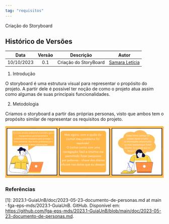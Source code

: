 ```yaml
---
tag: "requisitos"
---
```

Criação do Storyboard

## Histórico de Versões


| Data       | Versão | Descrição                      | Autor             |
| :--------: | :----: | :----------:                   | :---------------: |
| 10/10/2023 |  0.1   | Criação do StoryBoard          | [Samara Letícia](https://github.com/samarawwleticia)|

1. Introdução 

O storyboard é uma estrutura visual para representar o propósito do projeto. A partir dele é possível ter noção de como o projeto atua assim como algumas de suas principais funcionalidades.

2. Metodologia

Criamos o storyboard a partir das próprias personas, visto que ambos tem o propósito similar de representar os requisitos do projeto.

![](../assets/storyboard.png)

### Referências

[1]: 2023.1-GuiaUnB/doc/2023-05-23-documento-de-personas.md at main · fga-eps-mds/2023.1-GuiaUnB. GitHub. Disponível em: <https://github.com/fga-eps-mds/2023.1-GuiaUnB/blob/main/doc/2023-05-23-documento-de-personas.md>.
